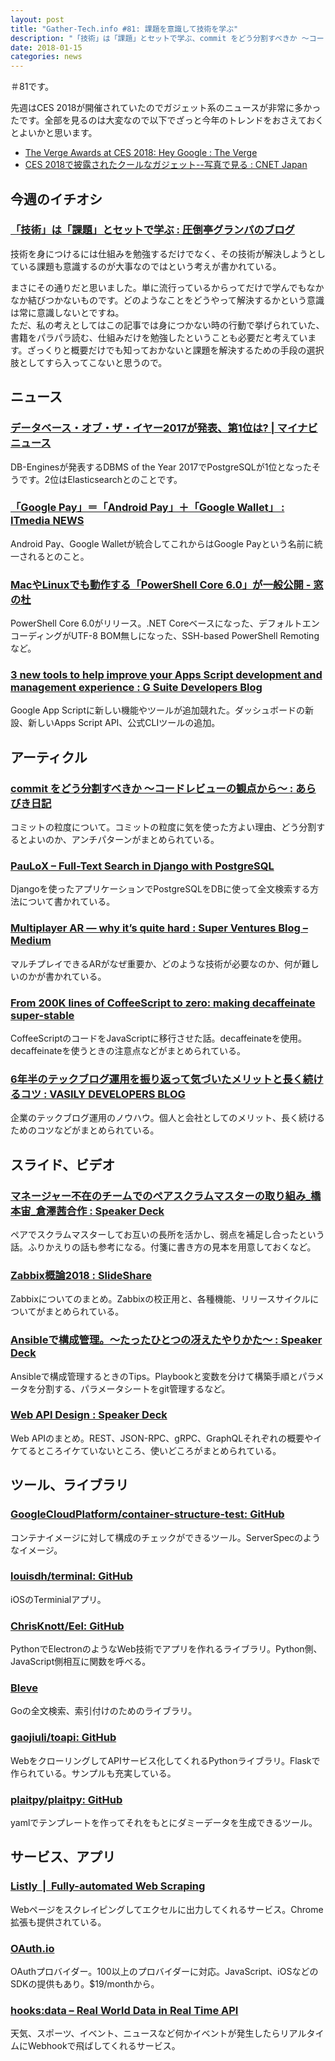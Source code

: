 ```yaml
---
layout: post
title: "Gather-Tech.info #81: 課題を意識して技術を学ぶ"
description: "「技術」は「課題」とセットで学ぶ、commit をどう分割すべきか 〜コードレビューの観点から〜 など"
date: 2018-01-15
categories: news
---
```


＃81です。

先週はCES 2018が開催されていたのでガジェット系のニュースが非常に多かったです。全部を見るのは大変なので以下でざっと今年のトレンドをおさえておくとよいかと思います。

- [The Verge Awards at CES 2018: Hey Google : The Verge](https://www.theverge.com/2018/1/11/16879548/verge-ces-2018-awards-best-tv-laptop-gaming-car-device)
- [CES 2018で披露されたクールなガジェット--写真で見る : CNET Japan](https://japan.cnet.com/article/35112899/)

## 今週のイチオシ

### [「技術」は「課題」とセットで学ぶ : 圧倒亭グランパのブログ](http://at-grandpa.hatenablog.jp/entry/2018/01/10/031403)

技術を身につけるには仕組みを勉強するだけでなく、その技術が解決しようとしている課題も意識するのが大事なのではという考えが書かれている。

まさにその通りだと思いました。単に流行っているからってだけで学んでもなかなか結びつかないものです。どのようなことをどうやって解決するかという意識は常に意識しないとですね。  
ただ、私の考えとしてはこの記事では身につかない時の行動で挙げられていた、書籍をパラパラ読む、仕組みだけを勉強したということも必要だと考えています。ざっくりと概要だけでも知っておかないと課題を解決するための手段の選択肢としてすら入ってこないと思うので。

## ニュース

### [データベース・オブ・ザ・イヤー2017が発表、第1位は? | マイナビニュース](https://news.mynavi.jp/article/20180107-566955/)

DB-Enginesが発表するDBMS of the Year 2017でPostgreSQLが1位となったそうです。2位はElasticsearchとのことです。

### [「Google Pay」＝「Android Pay」＋「Google Wallet」 : ITmedia NEWS](http://www.itmedia.co.jp/news/articles/1801/09/news060.html)

Android Pay、Google Walletが統合してこれからはGoogle Payという名前に統一されるとのこと。

### [MacやLinuxでも動作する「PowerShell Core 6.0」が一般公開 - 窓の杜](https://forest.watch.impress.co.jp/docs/news/1100633.html)

PowerShell Core 6.0がリリース。.NET Coreベースになった、デフォルトエンコーディングがUTF-8 BOM無しになった、SSH-based PowerShell Remotingなど。

### [3 new tools to help improve your Apps Script development and management experience : G Suite Developers Blog](https://gsuite-developers.googleblog.com/2018/01/three-new-tools-to-help-improve-your.html)

Google App Scriptに新しい機能やツールが追加競れた。ダッシュボードの新設、新しいApps Script API、公式CLIツールの追加。

## アーティクル

### [commit をどう分割すべきか 〜コードレビューの観点から〜 : あらびき日記](https://abicky.net/2018/01/09/075041/)

コミットの粒度について。コミットの粒度に気を使った方よい理由、どう分割するとよいのか、アンチパターンがまとめられている。

### [PauLoX – Full-Text Search in Django with PostgreSQL](http://www.paulox.net/2017/12/22/full-text-search-in-django-with-postgresql/)

Djangoを使ったアプリケーションでPostgreSQLをDBに使って全文検索する方法について書かれている。

### [Multiplayer AR — why it’s quite hard : Super Ventures Blog – Medium](https://medium.com/super-ventures-blog/multiplayer-ar-why-its-quite-hard-43efdb378418)

マルチプレイできるARがなぜ重要か、どのような技術が必要なのか、何が難しいのかが書かれている。

### [From 200K lines of CoffeeScript to zero: making decaffeinate super-stable](https://benchling.engineering/from-200k-lines-of-coffeescript-to-zero-making-decaffeinate-super-stable-4de0ca68d9bc)

CoffeeScriptのコードをJavaScriptに移行させた話。decaffeinateを使用。decaffeinateを使うときの注意点などがまとめられている。

### [6年半のテックブログ運用を振り返って気づいたメリットと長く続けるコツ : VASILY DEVELOPERS BLOG](http://tech.vasily.jp/entry/techblog6years)

企業のテックブログ運用のノウハウ。個人と会社としてのメリット、長く続けるためのコツなどがまとめられている。

## スライド、ビデオ

### [マネージャー不在のチームでのペアスクラムマスターの取り組み_橋本宙_倉澤茜合作 : Speaker Deck](https://speakerdeck.com/kurasawanko/maneziyabu-zai-falsetimudefalsepeasukuramumasutafalsequ-rizu-mi-qiao-ben-zhou-cang-ze-qian-he-zuo)

ペアでスクラムマスターしてお互いの長所を活かし、弱点を補足し合ったという話。ふりかえりの話も参考になる。付箋に書き方の見本を用意しておくなど。

### [Zabbix概論2018 : SlideShare](https://www.slideshare.net/qryuu/zabbix2018)

Zabbixについてのまとめ。Zabbixの校正用と、各種機能、リリースサイクルについてがまとめられている。

### [Ansibleで構成管理。〜たったひとつの冴えたやりかた〜 : Speaker Deck](https://speakerdeck.com/isobetomohiko/ansibledegou-cheng-guan-li-tatutahitotufalsehu-etayarikata)

Ansibleで構成管理するときのTips。Playbookと変数を分けて構築手順とパラメータを分割する、パラメータシートをgit管理するなど。

### [Web API Design : Speaker Deck](https://speakerdeck.com/petitviolet/web-api-design)

Web APIのまとめ。REST、JSON-RPC、gRPC、GraphQLそれぞれの概要やイケてるところイケていないところ、使いどころがまとめられている。

## ツール、ライブラリ

### [GoogleCloudPlatform/container-structure-test: GitHub](https://github.com/GoogleCloudPlatform/container-structure-test)

コンテナイメージに対して構成のチェックができるツール。ServerSpecのようなイメージ。

### [louisdh/terminal: GitHub](https://github.com/louisdh/terminal)

iOSのTerminialアプリ。

### [ChrisKnott/Eel: GitHub](https://github.com/ChrisKnott/Eel)

PythonでElectronのようなWeb技術でアプリを作れるライブラリ。Python側、JavaScript側相互に関数を呼べる。

### [Bleve](http://www.blevesearch.com/)

Goの全文検索、索引付けのためのライブラリ。

### [gaojiuli/toapi: GitHub](https://github.com/gaojiuli/toapi/)

WebをクローリングしてAPIサービス化してくれるPythonライブラリ。Flaskで作られている。サンプルも充実している。

### [plaitpy/plaitpy: GitHub](https://github.com/plaitpy/plaitpy)

yamlでテンプレートを作ってそれをもとにダミーデータを生成できるツール。

## サービス、アプリ

### [Listly  |  Fully-automated Web Scraping](https://www.listly.io/)

Webページをスクレイピングしてエクセルに出力してくれるサービス。Chrome拡張も提供されている。

### [OAuth.io](https://oauth.io/)

OAuthプロバイダー。100以上のプロバイダーに対応。JavaScript、iOSなどのSDKの提供もあり。$19/monthから。

### [hooks:data – Real World Data in Real Time API](https://data.hooks.co/)

天気、スポーツ、イベント、ニュースなど何かイベントが発生したらリアルタイムにWebhookで飛ばしてくれるサービス。
